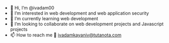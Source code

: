 - 👋 Hi, I’m @ivadam00
- 👀 I’m interested in web development and web application security
- 🌱 I’m currently learning web development
- 💞️ I’m looking to collaborate on web development projects and Javascript projects
- 📫 How to reach me 📧 ivadamkayaniv@tutanota.com

<!---
ivadam00/ivadam00 is a ✨ special ✨ repository because its `README.md` (this file) appears on your GitHub profile.
You can click the Preview link to take a look at your changes.
--->
